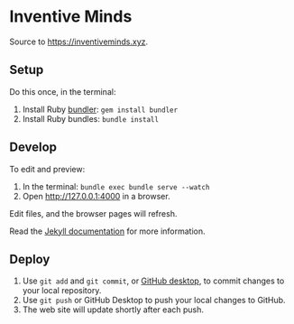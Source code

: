 # Inventive Minds

Source to <https://inventiveminds.xyz>.

## Setup

Do this once, in the terminal:

1. Install Ruby [bundler](https://bundler.io): `gem install bundler`
2. Install Ruby bundles: `bundle install`

## Develop

To edit and preview:

1. In the terminal: `bundle exec bundle serve --watch`
2. Open <http://127.0.0.1:4000> in a browser.

Edit files, and the browser pages will refresh.

Read the [Jekyll documentation](https://jekyllrb.com) for more information.

## Deploy

1. Use `git add` and `git commit`, or [GitHub
   desktop](https://desktop.github.com), to commit changes to your local
   repository.
2. Use `git push` or GitHub Desktop to push your local changes to GitHub.
3. The web site will update shortly after each push.
